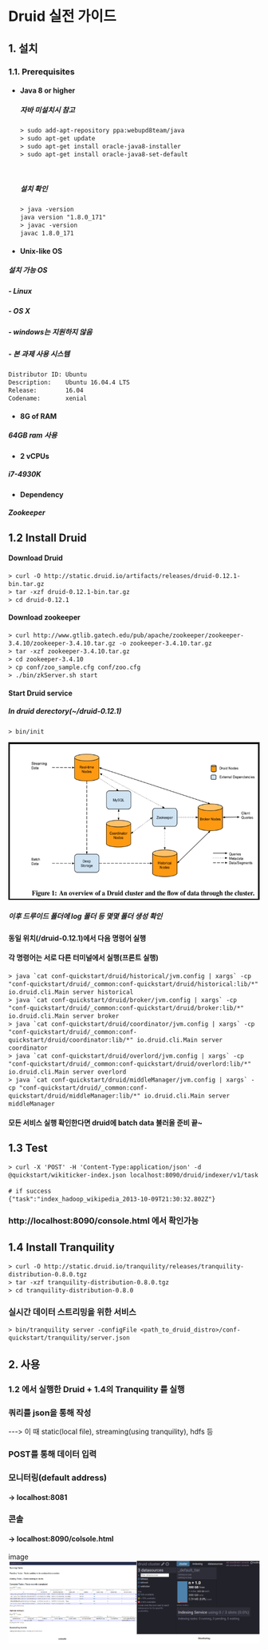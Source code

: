 # Druid 실전 가이드

## 1. 설치

### 1.1. Prerequisites
- #### Java 8 or higher
  ##### 자바 미설치시 참고

  ```
  > sudo add-apt-repository ppa:webupd8team/java
  > sudo apt-get update
  > sudo apt-get install oracle-java8-installer
  > sudo apt-get install oracle-java8-set-default
  ```
  ​
  ##### 설치 확인

  ```
  > java -version
  java version "1.8.0_171"
  > javac -version
  javac 1.8.0_171
  ```

- #### Unix-like OS
 ##### 설치 가능 OS
 ##### - Linux
 ##### - OS X
 ##### - windows는 지원하지 않음
 ##### - 본 과제 사용 시스템
 ```
 Distributor ID: Ubuntu
 Description:    Ubuntu 16.04.4 LTS
 Release:        16.04
 Codename:       xenial
 ```


- #### 8G of RAM
##### 64GB ram 사용

- #### 2 vCPUs
##### i7-4930K
- #### Dependency
##### Zookeeper

## 1.2 Install Druid

#### Download Druid
```
> curl -O http://static.druid.io/artifacts/releases/druid-0.12.1-bin.tar.gz
> tar -xzf druid-0.12.1-bin.tar.gz
> cd druid-0.12.1
```

#### Download zookeeper
```
> curl http://www.gtlib.gatech.edu/pub/apache/zookeeper/zookeeper-3.4.10/zookeeper-3.4.10.tar.gz -o zookeeper-3.4.10.tar.gz
> tar -xzf zookeeper-3.4.10.tar.gz
> cd zookeeper-3.4.10
> cp conf/zoo_sample.cfg conf/zoo.cfg
> ./bin/zkServer.sh start
```
#### Start Druid service
##### In druid derectory(~/druid-0.12.1)
```
> bin/init
```

![alt text](https://github.com/Jungjaeyoon/Opensource/blob/master/druid.PNG "druid")


##### 이후 드루이드 폴더에 log 폴더 등 몇몇 폴더 생성 확인
#### 동일 위치(/druid-0.12.1)에서 다음 명령어 실행
#### 각 명령어는 서로 다른 터미널에서 실행(프론트 실행)
```
> java `cat conf-quickstart/druid/historical/jvm.config | xargs` -cp "conf-quickstart/druid/_common:conf-quickstart/druid/historical:lib/*" io.druid.cli.Main server historical
> java `cat conf-quickstart/druid/broker/jvm.config | xargs` -cp "conf-quickstart/druid/_common:conf-quickstart/druid/broker:lib/*" io.druid.cli.Main server broker
> java `cat conf-quickstart/druid/coordinator/jvm.config | xargs` -cp "conf-quickstart/druid/_common:conf-quickstart/druid/coordinator:lib/*" io.druid.cli.Main server coordinator
> java `cat conf-quickstart/druid/overlord/jvm.config | xargs` -cp "conf-quickstart/druid/_common:conf-quickstart/druid/overlord:lib/*" io.druid.cli.Main server overlord
> java `cat conf-quickstart/druid/middleManager/jvm.config | xargs` -cp "conf-quickstart/druid/_common:conf-quickstart/druid/middleManager:lib/*" io.druid.cli.Main server middleManager
```

#### 모든 서비스 실행 확인한다면 druid에 batch data 불러올 준비 끝~

## 1.3 Test
```
> curl -X 'POST' -H 'Content-Type:application/json' -d @quickstart/wikiticker-index.json localhost:8090/druid/indexer/v1/task

# if success
{"task":"index_hadoop_wikipedia_2013-10-09T21:30:32.802Z"}
```
### http://localhost:8090/console.html 에서 확인가능


## 1.4 Install Tranquility
```
> curl -O http://static.druid.io/tranquility/releases/tranquility-distribution-0.8.0.tgz
> tar -xzf tranquility-distribution-0.8.0.tgz
> cd tranquility-distribution-0.8.0
```
### 실시간 데이터 스트리밍을 위한 서비스
```
> bin/tranquility server -configFile <path_to_druid_distro>/conf-quickstart/tranquility/server.json
```

## 2. 사용

### 1.2 에서 실행한 Druid + 1.4의 Tranquility 를 실행
### 쿼리를 json을 통해 작성
---> 이 때 static(local file), streaming(using tranquility), hdfs 등 
### POST를 통해 데이터 입력
### 모니터링(default address)
#### -> localhost:8081
### 콘솔
#### -> localhost:8090/colsole.html

image 
![alt text](https://github.com/Jungjaeyoon/Opensource/blob/master/druid/controlpanel.png  "druid")

